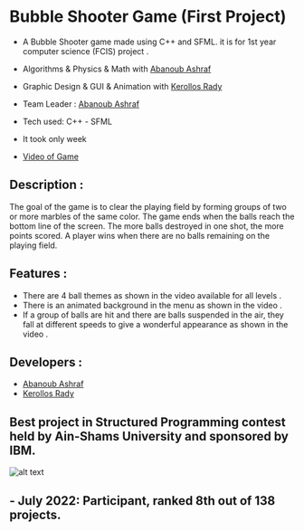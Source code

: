 # Bubble Shooter Game (First Project)

- A Bubble Shooter game made using C++ and SFML. it is for 1st year computer science (FCIS) project .

- Algorithms & Physics & Math with  [Abanoub Ashraf](https://github.com/abanoubashraf686) 

- Graphic Design & GUI & Animation with [Kerollos Rady](https://github.com/KerollosRady)

- Team Leader : [Abanoub Ashraf](https://github.com/abanoubashraf686) 
 
- Tech used: C++ - SFML

- It took only week
 
- [Video of Game](https://www.facebook.com/events/752863539241764/?post_id=757243375470447&view=permalink&__cft__[0]=AZV54XU_sMwcT30iAWNQJPzsJLlD2OIvAojhKLrNlZvEdfwTI143YkL_Oa7hcbm6YBe0____NH_9YngtosthO9GLt6qBzku8D3e5Mwnpo2Wy7D5jN4Mo0UQpiuiXc6FflVJn7C2Qhi3LJcdLKOZAf81d&__tn__=%2CO%2CP-y-R) 

## Description :

The goal of the game is to clear the playing field by forming groups of two or more marbles of the same color. The game ends when the balls reach the bottom line of the screen. The more balls destroyed in one shot, the more points scored. A player wins when there are no balls remaining on the playing field.

## Features :

- There are 4 ball themes as shown in the video available for all levels .
- There is an animated background in the menu as shown in the video .
- If a group of balls are hit and there are balls suspended in the air, they fall at different speeds to give a wonderful appearance as shown in the video .

## Developers : 

- [Abanoub Ashraf](https://github.com/abanoubashraf686)
- [Kerollos Rady](https://github.com/KerollosRady)

## Best project in Structured Programming contest held by Ain-Shams University and sponsored by IBM.

![alt text](https://github.com/abanoubashraf686/Bubble-Shooter-game/blob/main/Awards.jpg)

## - July 2022: Participant, ranked 8th out of 138 projects.


